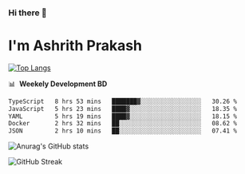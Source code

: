 ### Hi there 👋
# I'm Ashrith Prakash

[![Top Langs](https://github-readme-stats.vercel.app/api/top-langs/?username=xxcheckmatexx&count_private=true&include_all_commits=true&show_icons=true&line_height=20&title_color=FFFFFF&icon_color=FFFFFF&text_color=FFFFFF&bg_color=0D1117&langs_count=8)](https://github.com/anuraghazra/github-readme-stats)

📊 &nbsp;**Weekely Development BD**

<!--START_SECTION:waka-->

```txt
TypeScript   8 hrs 53 mins   ███████▓░░░░░░░░░░░░░░░░░   30.26 %
JavaScript   5 hrs 23 mins   ████▓░░░░░░░░░░░░░░░░░░░░   18.35 %
YAML         5 hrs 19 mins   ████▓░░░░░░░░░░░░░░░░░░░░   18.15 %
Docker       2 hrs 32 mins   ██░░░░░░░░░░░░░░░░░░░░░░░   08.62 %
JSON         2 hrs 10 mins   ██░░░░░░░░░░░░░░░░░░░░░░░   07.41 %
```

<!--END_SECTION:waka-->

![Anurag's GitHub stats](https://github-readme-stats.vercel.app/api?username=xxcheckmatexx&count_private=true&show_icons=true&theme=merko)  

![GitHub Streak](http://github-readme-streak-stats.herokuapp.com?user=xxcheckmatexx&theme=merko&hide_border=true&date_format=M%20j%5B%2C%20Y%5D&fire=DD0E0B)
<br/>
